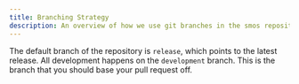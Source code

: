 ```yaml
---
title: Branching Strategy
description: An overview of how we use git branches in the smos repository
---
```


The default branch of the repository is `release`, which points to the latest release.
All development happens on the `development` branch.
This is the branch that you should base your pull request off.
